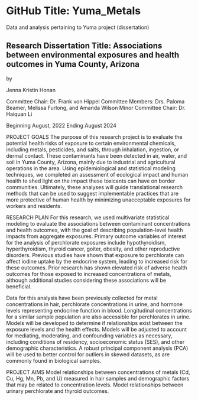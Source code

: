 # GitHub Title: Yuma_Metals
Data and analysis pertaining to Yuma project (dissertation)


## Research Dissertation Title: Associations between environmental exposures and health outcomes in Yuma County, Arizona

by

Jenna Kristin Honan

Committee Chair: Dr. Frank von Hippel
Committee Members: Drs. Paloma Beamer, Melissa Furlong, and Amanda Wilson
Minor Committee Chair: Dr. Haiquan Li

Beginning August, 2022
Ending August 2024

PROJECT GOALS
The purpose of this research project is to evaluate the potential health risks of exposure to certain environmental chemicals, including metals, pesticides, and salts, through inhalation, ingestion, or dermal contact. These contaminants have been detected in air, water, and soil in Yuma County, Arizona, mainly due to industrial and agricultural operations in the area. Using epidemiological and statistical modeling techniques, we completed an assessment of ecological impact and human health to shed light on the impact these toxicants can have on border communities. Ultimately, these analyses will guide translational research methods that can be used to suggest implementable practices that are more protective of human health by minimizing unacceptable exposures for workers and residents. 

RESEARCH PLAN
For this research, we used multivariate statistical modeling to evaluate the associations between contaminant concentrations and health outcomes, with the goal of describing population-level health impacts from aggregate exposures. Primary outcome variables of interest for the analysis of perchlorate exposures include hypothyroidism, hyperthyroidism, thyroid cancer, goiter, obesity, and other reproductive disorders. Previous studies have shown that exposure to perchlorate can affect iodine uptake by the endocrine system, leading to increased risk for these outcomes. Prior research has shown elevated risk of adverse health outcomes for those exposed to increased concentrations of metals, although additional studies considering these associations will be beneficial. 

Data for this analysis have been previously collected for metal concentrations in hair, perchlorate concentrations in urine, and hormone levels representing endocrine function in blood. Longitudinal concentrations for a similar sample population are also accessible for perchlorates in urine. Models will be developed to determine if relationships exist between the exposure levels and the health effects. Models will be adjusted to account for mediating, moderating, and confounding variables as necessary, including conditions of residency, socioeconomic status (SES), and other demographic characteristics. A robust principal component analysis (PCA) will be used to better control for outliers in skewed datasets, as are commonly found in biological samples.

PROJECT AIMS
Model relationships between concentrations of metals (Cd, Cu, Hg, Mn, Pb, and U) measured in hair samples and demographic factors that may be related to concentration levels. Model relationships between urinary perchlorate and thyroid outcomes.
